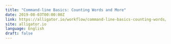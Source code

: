 ```yaml
---
title: "Command-line Basics: Counting Words and More"
date: 2019-08-03T00:00:00Z
link: https://alligator.io/workflow/command-line-basics-counting-words/?utm_medium=RSS&utm_source=news.12bit.vn
site: alligator.io
language: English
draft: false
---
```

